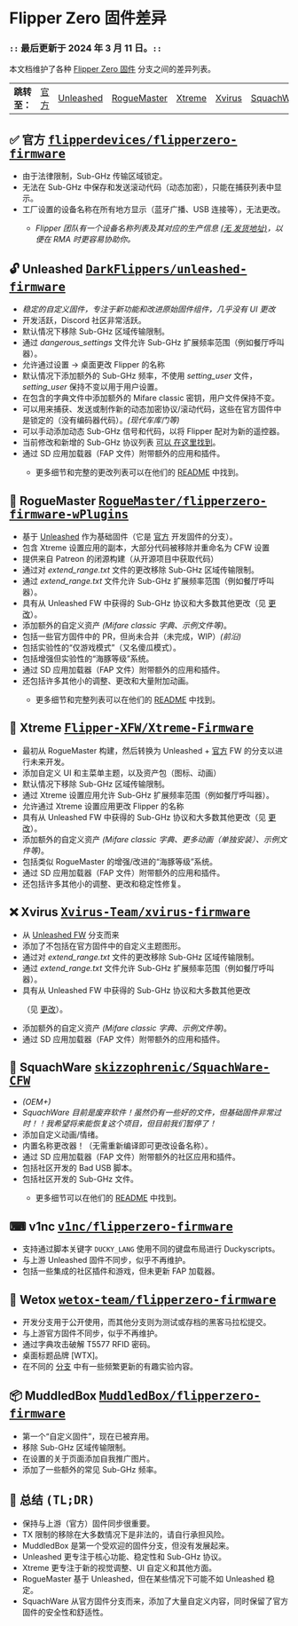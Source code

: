 <h1>Flipper Zero 固件差异</h1>
<h3>
    <code>::</code> 最后更新于 2024 年 3 月 11 日。<code>::</code>
</h3>
<p>
    本文档维护了各种 <a href="#official">Flipper Zero 固件</a> 分支之间的差异列表。
</p>
<table>
    <tr>
        <td>
            <strong>跳转至：</strong>
        </td>
        <td><a href="#official">官方</a></td>
        <td><a href="#unleashed">Unleashed</a></td>
        <td><a href="#plugins">RogueMaster</a></td>
        <td><a href="#Xtreme">Xtreme</a></td>
        <td><a href="#Dexv">Xvirus</a></td>
        <td><a href="#SquachWare">SquachWare</a></td>
        <td><a href="#v1nc">v1nc</a></td>
        <td><a href="#wetox">Wetox</a></td>
        <td><a href="#muddledbox">MuddledBox</a></td>
        <td><a href="#summary">总结 (TL;DR)</a></td>
    </tr>
</table>
<h2 id="official">
    ✅ 官方
    <kbd>
        <a href="https://github.com/flipperdevices/flipperzero-firmware">flipperdevices/flipperzero-firmware</a>
    </kbd>
</h2>
<ul>
    <li>由于法律限制，Sub-GHz 传输区域锁定。</li>
    <li>无法在 Sub-GHz 中保存和发送滚动代码（动态加密），只能在捕获列表中显示。</li>
    <li>工厂设置的设备名称在所有地方显示（蓝牙广播、USB 连接等），无法更改。</li>
    <ul>
        <li><em>Flipper 团队有一个设备名称列表及其对应的生产信息 <a
                    href="https://discord.com/channels/740930220399525928/765282833744265246/971881286543224852">(无
                    发货地址)</a>，以便在 RMA 时更容易协助你。</em></li>
    </ul>
</ul>
<h2 id="unleashed">
    🔓 Unleashed
    <kbd>
        <a href="https://github.com/DarkFlippers/unleashed-firmware">DarkFlippers/unleashed-firmware</a>
    </kbd>
</h2>
<ul>
    <li><em>稳定的自定义固件，专注于新功能和改进原始固件组件，几乎没有 UI 更改</em></li>
    <li>开发活跃，Discord 社区非常活跃。</li>
    <li>默认情况下移除 Sub-GHz 区域传输限制。</li>
    <li>通过 <em>dangerous_settings</em> 文件允许 Sub-GHz 扩展频率范围（例如餐厅呼叫器）。</li>
    <li>允许通过设置 -> 桌面更改 Flipper 的名称</li>
    <li>默认情况下添加额外的 Sub-GHz 频率，不使用 <em>setting_user</em> 文件，<em>setting_user</em> 保持不变以用于用户设置。</li>
    <li>在包含的字典文件中添加额外的 Mifare classic 密钥，用户文件保持不变。</li>
    <li>可以用来捕获、发送或制作新的动态加密协议/滚动代码，这些在官方固件中是锁定的（没有编码器代码）。<em>(现代车库门等)</em></li>
    <li>可以手动添加动态 Sub-GHz 信号和代码，以将 Flipper 配对为新的遥控器。</li>
    <li>当前修改和新增的 Sub-GHz 协议列表 <a
            href="https://github.com/DarkFlippers/unleashed-firmware#current-modified-and-new-subghz-protocols-list">可以
            在这里找到</a>。</li>
    <li>通过 SD 应用加载器（FAP 文件）附带额外的应用和插件。</li>
    <ul>
        <li>更多细节和完整的更改列表可以在他们的 <a
                href="https://github.com/DarkFlippers/unleashed-firmware#readme">README</a> 中找到。</li>
    </ul>
</ul>
<h2 id="plugins">
    💫 RogueMaster
    <kbd>
        <a
            href="https://github.com/RogueMaster/flipperzero-firmware-wPlugins">RogueMaster/flipperzero-firmware-wPlugins</a>
    </kbd>
</h2>
<ul>
    <li>基于 <a href="#unleashed">Unleashed</a> 作为基础固件（它是 <a href="#official">官方</a> 开发固件的分支）。</li>
    <li>包含 Xtreme 设置应用的副本，大部分代码被移除并重命名为 CFW 设置</li>
    <li>提供来自 Patreon 的闭源构建（从开源项目中获取代码）</li>
    <li>通过对 <em>extend_range.txt</em> 文件的更改移除 Sub-GHz 区域传输限制。</li>
    <li>通过 <em>extend_range.txt</em> 文件允许 Sub-GHz 扩展频率范围（例如餐厅呼叫器）。</li>
    <li>具有从 Unleashed FW 中获得的 Sub-GHz 协议和大多数其他更改（见 <a href="#unleashed">更改</a>）。</li>
    <li>添加额外的自定义资产 <em>(Mifare classic 字典、示例文件等)</em>。</li>
    <li>包括一些官方固件中的 PR，但尚未合并（未完成，WIP）<em>(前沿)</em></li>
    <li>包括实验性的“仅游戏模式”（又名傻瓜模式）。</li>
    <li>包括增强但实验性的“海豚等级”系统。</li>
    <li>通过 SD 应用加载器（FAP 文件）附带额外的应用和插件。</li>
    <li>还包括许多其他小的调整、更改和大量附加动画。</li>
    <ul>
        <li>更多细节和完整列表可以在他们的 <a
                href="https://github.com/RogueMaster/flipperzero-firmware-wPlugins#readme">README</a> 中找到。</li>
    </ul>
</ul>
<h2 id="Xtreme">
    💋 Xtreme
    <kbd>
        <a href="https://github.com/Flipper-XFW/Xtreme-Firmware">Flipper-XFW/Xtreme-Firmware</a>
    </kbd>
</h2>
<ul>
    <li>最初从 RogueMaster 构建，然后转换为 Unleashed + <a href="#official">官方</a> FW 的分支以进行未来开发。</li>
    <li>添加自定义 UI 和主菜单主题，以及资产包（图标、动画）</li>
    <li>默认情况下移除 Sub-GHz 区域传输限制。</li>
    <li>通过 Xtreme 设置应用允许 Sub-GHz 扩展频率范围（例如餐厅呼叫器）。</li>
    <li>允许通过 Xtreme 设置应用更改 Flipper 的名称</li>
    <li>具有从 Unleashed FW 中获得的 Sub-GHz 协议和大多数其他更改（见 <a href="#unleashed">更改</a>）。</li>
    <li>添加额外的自定义资产 <em>(Mifare classic 字典、更多动画（单独安装）、示例文件等)</em>。</li>
    <li>包括类似 RogueMaster 的增强/改进的“海豚等级”系统。</li>
    <li>通过 SD 应用加载器（FAP 文件）附带额外的应用和插件。</li>
    <li>还包括许多其他小的调整、更改和稳定性修复。</li>
</ul>
<h2 id="Dexv">
    ❌ Xvirus
    <kbd>
        <a href="https://github.com/Xvirus-Team/xvirus-firmware">Xvirus-Team/xvirus-firmware</a>
    </kbd>
</h2>
<ul>
    <li>从 <a href="#unleashed">Unleashed FW</a> 分支而来</li>
    <li>添加了不包括在官方固件中的自定义主题图形。</li>
    <li>通过对 <em>extend_range.txt</em> 文件的更改移除 Sub-GHz 区域传输限制。</li>
    <li>通过 <em>extend_range.txt</em> 文件允许 Sub-GHz 扩展频率范围（例如餐厅呼叫器）。</li>
    <li>具有从 Unleashed FW 中获得的 Sub-GHz 协议和大多数其他更改

（见 <a href="#unleashed">更改</a>）。</li>
    <li>添加额外的自定义资产 <em>(Mifare classic 字典、示例文件等)</em>。</li>
    <li>通过 SD 应用加载器（FAP 文件）附带额外的应用和插件。</li>
</ul>
<h2 id="SquachWare">
    🌲 SquachWare
    <kbd>
        <a href="https://github.com/skizzophrenic/SquachWare-CFW">skizzophrenic/SquachWare-CFW</a>
    </kbd>
</h2>
<ul>
    <li><em>(OEM+)</em></li>
    <li><em>SquachWare 目前是废弃软件！虽然仍有一些好的文件，但基础固件非常过时！！我希望将来能恢复这个项目，但目前我们暂停了！</em></li>
    <li>添加自定义动画/情绪。</li>
    <li>内置名称更改器！（无需重新编译即可更改设备名称）。</li>
    <li>通过 SD 应用加载器（FAP 文件）附带额外的社区应用和插件。</li>
    <li>包括社区开发的 Bad USB 脚本。</li>
    <li>包括社区开发的 Sub-GHz 文件。</li>
    <ul>
        <li>更多细节可以在他们的 <a
                href="https://github.com/skizzophrenic/SquachWare-CFW">README</a> 中找到。</li>
    </ul>
</ul>
<h2 id="v1nc">
    ⌨ v1nc
    <kbd>
        <a href="https://github.com/v1nc/flipperzero-firmware">v1nc/flipperzero-firmware</a>
    </kbd>
</h2>
<ul>
    <li>支持通过脚本关键字 <code>DUCKY_LANG</code> 使用不同的键盘布局进行 Duckyscripts。</li>
    <li>与上游 Unleashed 固件不同步，似乎不再维护。</li>
    <li>包括一些集成的社区插件和游戏，但未更新 FAP 加载器。</li>
</ul>
<h2 id="wetox">
    🎩 Wetox
    <kbd>
        <a href="https://github.com/wetox-team/flipperzero-firmware">wetox-team/flipperzero-firmware</a>
    </kbd>
</h2>
<ul>
    <li>开发分支用于公开使用，而其他分支则为测试或存档的黑客马拉松提交。</li>
    <li>与上游官方固件不同步，似乎不再维护。</li>
    <li>通过字典攻击破解 T5577 RFID 密码。</li>
    <li>桌面标题品牌 [WTX]。</li>
    <li>在不同的 <a
            href="https://github.com/wetox-team/flipperzero-firmware/branches">分支</a> 中有一些频繁更新的有趣实验内容。</li>
</ul>
<h2 id="muddledbox">
    📦 MuddledBox
    <kbd>
        <a href="https://github.com/MuddledBox/flipperzero-firmware">MuddledBox/flipperzero-firmware</a>
    </kbd>
</h2>
<ul>
    <li>第一个“自定义固件”，现在已被弃用。</li>
    <li>移除 Sub-GHz 区域传输限制。</li>
    <li>在设置的关于页面添加自我推广图片。</li>
    <li>添加了一些额外的常见 Sub-GHz 频率。</li>
</ul>
<h2 id="summary">
    📝 总结
    <kbd>(TL;DR)</kbd>
</h2>
<ul>
    <li>保持与上游（官方）固件同步很重要。</li>
    <li>TX 限制的移除在大多数情况下是非法的，请自行承担风险。</li>
    <li>MuddledBox 是第一个受欢迎的固件分支，但没有发展起来。</li>
    <li>Unleashed 更专注于核心功能、稳定性和 Sub-GHz 协议。</li>
    <li>Xtreme 更专注于新的视觉调整、UI 自定义和其他方面。</li>
    <li>RogueMaster 基于 Unleashed，但在某些情况下可能不如 Unleashed 稳定。</li>
    <li>SquachWare 从官方固件分支而来，添加了大量自定义内容，同时保留了官方固件的安全性和舒适性。</li>
</ul>